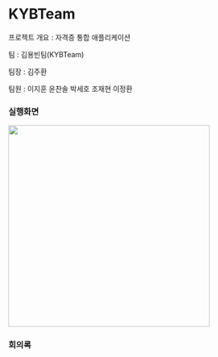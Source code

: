 # KYBTeam

프로젝트 개요 : 자격증 통합 애플리케이션

팀 : 김용빈팀(KYBTeam)

팀장 : 김주환

팀원 : 이지훈 윤찬솔 박세호 조재현 이정환

### 실행화면
<img src="https://github.com/user-attachments/assets/a196e250-8fd0-482d-ad7e-b134f0dbc1c9" width="400"/>

### 회의록
